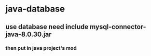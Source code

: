 # java-database
## use database need include mysql-connector-java-8.0.30.jar
### then put in java project's mod
